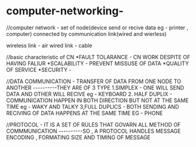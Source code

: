 # computer-networking-


//computer network - set of node(device send or recive data eg - printer , computer) connected by communication link(wired and wierless)

wireless link - air
wired link - cable 

//basic characteristic of CN 
*FAULT TOLARANCE - CN WORK DESPITE OF HAVING FALIUR 
*SCALABILITY - PREVENT MISSUSE OF DATA
*QUALITY OF SERVICE 
*SECURITY -

//DATA COMMUNICATION - TRANSFER OF DATA FROM ONE NODE TO ANOTHER 
----------THEY ARE OF 3 TYPE 
1.SIMPLEX - ONE WILL SEND DATA AND OTHER WILL RECIVE eg - KEYBOARD
2. HALF DUPLIX - COMMUNICATION HAPPEN IN BOTH DIRECTION BUT NOT AT THE SAME TIME eg - WAKY AND TALKY
3,FULL DUPLICS - BOTH SENDING AND RECIVING OF DATA HAPPENS AT THE SAME TIME EG - PHONE

//PROTOCOL - IT IS A SET OF RULES THAT GOVARN ALL METHOD OF COMMMUNICATION
----------SO , A PROTOCOL HANDLES MESSAGE ENCODING , FORMATING SIZE AND TIMING OF MESSAGE
